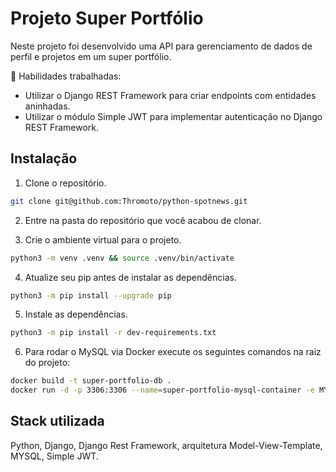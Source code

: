 
# Projeto Super Portfólio

Neste projeto foi desenvolvido uma API para gerenciamento de dados de perfil e projetos em um super portfólio.

📝 Habilidades trabalhadas:

* Utilizar o Django REST Framework para criar endpoints com entidades aninhadas.
* Utilizar o módulo Simple JWT para implementar autenticação no Django REST Framework.


## Instalação

1. Clone o repositório.
```bash
git clone git@github.com:Thromoto/python-spotnews.git
```
2. Entre na pasta do repositório que você acabou de clonar.

3. Crie o ambiente virtual para o projeto.
```bash
python3 -m venv .venv && source .venv/bin/activate
```
4. Atualize seu pip antes de instalar as dependências.
```bash
python3 -m pip install --upgrade pip
```
5. Instale as dependências.
```bash
python3 -m pip install -r dev-requirements.txt
```
6. Para rodar o MySQL via Docker execute os seguintes comandos na raiz do projeto:
```bash
docker build -t super-portfolio-db .
docker run -d -p 3306:3306 --name=super-portfolio-mysql-container -e MYSQL_ROOT_PASSWORD=password -e MYSQL_DATABASE=super_portfolio_database super-portfolio-db
```


## Stack utilizada

Python, Django, Django Rest Framework, arquitetura Model-View-Template, MYSQL, Simple JWT.